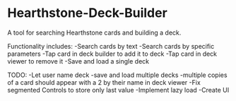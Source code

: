 # Hearthstone-Deck-Builder

A tool for searching Hearthstone cards and building a deck.


Functionality includes:
-Search cards by text
-Search cards by specific parameters
-Tap card in deck builder to add it to deck
-Tap card in deck viewer to remove it
-Save and load a single deck


TODO:
-Let user name deck
-save and load multiple decks
-multiple copies of a card should appear with a 2 by their name in deck viewer
-Fix segmented Controls to store only last value 
-Implement lazy load
-Create UI
